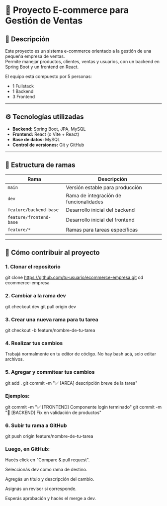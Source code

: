 # 🛒 Proyecto E-commerce para Gestión de Ventas

## 📌 Descripción

Este proyecto es un sistema e-commerce orientado a la gestión de una pequeña empresa de ventas.  
Permite manejar productos, clientes, ventas y usuarios, con un backend en Spring Boot y un frontend en React.

El equipo está compuesto por 5 personas:

- 1 Fullstack
- 1 Backend
- 3 Frontend

---

## ⚙️ Tecnologías utilizadas

- **Backend:** Spring Boot, JPA, MySQL
- **Frontend:** React (o Vite + React)
- **Base de datos:** MySQL
- **Control de versiones:** Git y GitHub

---

## 🌱 Estructura de ramas

| Rama                   | Descripción                                      |
|------------------------|--------------------------------------------------|
| `main`                 | Versión estable para producción                  |
| `dev`                  | Rama de integración de funcionalidades           |
| `feature/backend-base` | Desarrollo inicial del backend                   |
| `feature/frontend-base`| Desarrollo inicial del frontend                  |
| `feature/*`            | Ramas para tareas específicas                    |

---

## 🚀 Cómo contribuir al proyecto

### 1. Clonar el repositorio

git clone https://github.com/tu-usuario/ecommerce-empresa.git
cd ecommerce-empresa

### 2. Cambiar a la rama dev
git checkout dev
git pull origin dev

### 3. Crear una nueva rama para tu tarea
git checkout -b feature/nombre-de-tu-tarea

### 4. Realizar tus cambios
Trabajá normalmente en tu editor de código.
No hay bash acá, solo editar archivos.

### 5. Agregar y commitear tus cambios
git add .
git commit -m "✅ [AREA] descripción breve de la tarea"

### Ejemplos:
git commit -m "✅ [FRONTEND] Componente login terminado"
git commit -m "🐛 [BACKEND] Fix en validación de productos"

### 6. Subir tu rama a GitHub
git push origin feature/nombre-de-tu-tarea

### Luego, en GitHub:

Hacés click en "Compare & pull request".

Seleccionás dev como rama de destino.

Agregás un título y descripción del cambio.

Asignás un revisor si corresponde.

Esperás aprobación y hacés el merge a dev.


